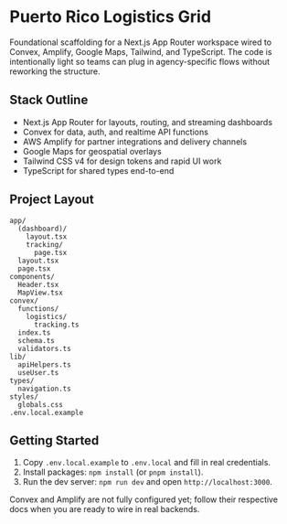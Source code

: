 

# Puerto Rico Logistics Grid

Foundational scaffolding for a Next.js App Router workspace wired to Convex, Amplify, Google Maps, Tailwind, and TypeScript. The code is intentionally light so teams can plug in agency-specific flows without reworking the structure.

## Stack Outline
- Next.js App Router for layouts, routing, and streaming dashboards
- Convex for data, auth, and realtime API functions
- AWS Amplify for partner integrations and delivery channels
- Google Maps for geospatial overlays
- Tailwind CSS v4 for design tokens and rapid UI work
- TypeScript for shared types end-to-end

## Project Layout
```
app/
  (dashboard)/
    layout.tsx
    tracking/
      page.tsx
  layout.tsx
  page.tsx
components/
  Header.tsx
  MapView.tsx
convex/
  functions/
    logistics/
      tracking.ts
  index.ts
  schema.ts
  validators.ts
lib/
  apiHelpers.ts
  useUser.ts
types/
  navigation.ts
styles/
  globals.css
.env.local.example
```

## Getting Started
1. Copy `.env.local.example` to `.env.local` and fill in real credentials.
2. Install packages: `npm install` (or `pnpm install`).
3. Run the dev server: `npm run dev` and open `http://localhost:3000`.

Convex and Amplify are not fully configured yet; follow their respective docs when you are ready to wire in real backends.
